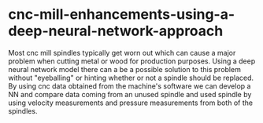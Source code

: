 # cnc-mill-enhancements-using-a-deep-neural-network-approach
Most cnc mill spindles typically get worn out which can cause a major problem when cutting metal or wood for production purposes.
Using a deep neural network model there can a be a possible solution to this problem without "eyeballing" or hinting whether or not a spindle should
be replaced. By using cnc data obtained from the machine's software we can develop a NN and compare data coming from an unused spindle and used spindle 
by using velocity measurements and pressure measurements from both of the spindles.


